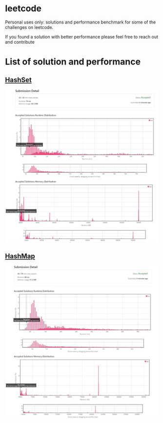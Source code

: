 # leetcode

Personal uses only: solutions and performance benchmark for some of the challenges on leetcode.

If you found a solution with better performance please feel free to reach out and contribute

# List of solution and performance
## [HashSet](https://github.com/QuangNguyen1412/leetcode/tree/main/exploration/hashSet)
![Hash Set performance](https://github.com/QuangNguyen1412/leetcode/blob/main/exploration/hashSet/hashSetPerformance.JPG?raw=true)


## [HashMap](https://github.com/QuangNguyen1412/leetcode/tree/main/exploration/hashMap)
![Hash Map performance](https://github.com/QuangNguyen1412/leetcode/blob/main/exploration/hashMap/hashMapPerformance.JPG?raw=true)

